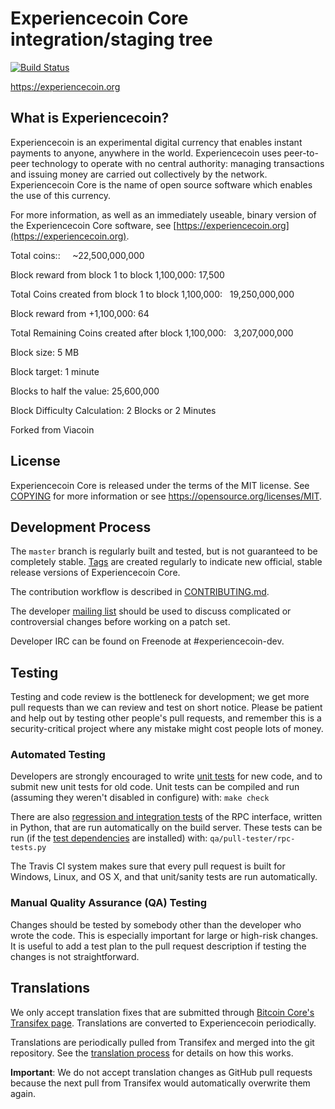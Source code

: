 Experiencecoin Core integration/staging tree
=====================================

[![Build Status](https://travis-ci.org/experiencecoin/experiencecoin.svg?branch=0.13-dev)](https://travis-ci.org/experiencecoin/experiencecoin)

https://experiencecoin.org

What is Experiencecoin?
----------------

Experiencecoin is an experimental digital currency that enables instant payments to
anyone, anywhere in the world. Experiencecoin uses peer-to-peer technology to operate
with no central authority: managing transactions and issuing money are carried
out collectively by the network. Experiencecoin Core is the name of open source
software which enables the use of this currency.

For more information, as well as an immediately useable, binary version of
the Experiencecoin Core software, see [https://experiencecoin.org](https://experiencecoin.org).



Total coins::     ~22,500,000,000

Block reward from block 1 to block 1,100,000:  17,500

Total Coins created from block 1 to block 1,100,000:    19,250,000,000

Block reward from +1,100,000:  64

Total Remaining Coins created after block 1,100,000:    3,207,000,000


Block size:    5 MB

Block target:    1 minute

Blocks to half the value:    25,600,000

Block Difficulty Calculation:     2 Blocks or 2 Minutes

Forked from Viacoin



License
-------

Experiencecoin Core is released under the terms of the MIT license. See [COPYING](COPYING) for more
information or see https://opensource.org/licenses/MIT.

Development Process
-------------------

The `master` branch is regularly built and tested, but is not guaranteed to be
completely stable. [Tags](https://github.com/experiencecoin/experiencecoin/tags) are created
regularly to indicate new official, stable release versions of Experiencecoin Core.

The contribution workflow is described in [CONTRIBUTING.md](CONTRIBUTING.md).

The developer [mailing list](https://groups.google.com/forum/#!forum/experiencecoin-development)
should be used to discuss complicated or controversial changes before working
on a patch set.

Developer IRC can be found on Freenode at #experiencecoin-dev.

Testing
-------

Testing and code review is the bottleneck for development; we get more pull
requests than we can review and test on short notice. Please be patient and help out by testing
other people's pull requests, and remember this is a security-critical project where any mistake might cost people
lots of money.

### Automated Testing

Developers are strongly encouraged to write [unit tests](/doc/unit-tests.md) for new code, and to
submit new unit tests for old code. Unit tests can be compiled and run
(assuming they weren't disabled in configure) with: `make check`

There are also [regression and integration tests](/qa) of the RPC interface, written
in Python, that are run automatically on the build server.
These tests can be run (if the [test dependencies](/qa) are installed) with: `qa/pull-tester/rpc-tests.py`

The Travis CI system makes sure that every pull request is built for Windows, Linux, and OS X, and that unit/sanity tests are run automatically.

### Manual Quality Assurance (QA) Testing

Changes should be tested by somebody other than the developer who wrote the
code. This is especially important for large or high-risk changes. It is useful
to add a test plan to the pull request description if testing the changes is
not straightforward.

Translations
------------

We only accept translation fixes that are submitted through [Bitcoin Core's Transifex page](https://www.transifex.com/projects/p/bitcoin/).
Translations are converted to Experiencecoin periodically.

Translations are periodically pulled from Transifex and merged into the git repository. See the
[translation process](doc/translation_process.md) for details on how this works.

**Important**: We do not accept translation changes as GitHub pull requests because the next
pull from Transifex would automatically overwrite them again.
